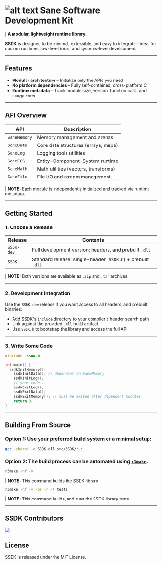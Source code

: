 # ![alt text](https://github.com/r3shape/swarm/raw/main/koncept/assets/r3-sticker.png) Sane Software Development Kit 
| **A modular, lightweight runtime library.**


**SSDK** is designed to be minimal, extensible, and easy to integrate—ideal for custom runtimes, low-level tools, and systems-level development.

---
## Features

- **Modular architecture** – Initialize only the APIs you need
- **No platform dependencies** – Fully self-contained, cross-platform C
- **Runtime metadata** – Track module size, version, function calls, and usage stats

---

## API Overview
| API     | Description                           |
|---------|---------------------------------------|
| `SaneMemory`  | Memory management and arenas          |
| `SaneData`    | Core data structures (arrays, maps)   |
| `SaneLog`     | Logging tools utilities               |
| `SaneECS`     | Entity-Component-System runtime       |
| `SaneMath`    | Math utilities (vectors, transforms)  |
| `SaneFile`    | File I/O and stream management        |

| <b>NOTE:</b> Each module is independently initialized and tracked via runtime metadata.

---

## Getting Started

### 1. Choose a Release

| Release       | Contents                                                                 |
|---------------|--------------------------------------------------------------------------|
| `SSDK-dev`   | Full development version: headers, and prebuilt `.dll`    |
| `SSDK`       | Standard release: single-header (`SSDK.h`) + prebuilt `.dll`            |

| <b>NOTE:</b> Both versions are available as `.zip` and `.tar` archives.

---

### 2. Development Integration

Use the `SSDK-dev` release if you want access to all headers, and prebuilt binaries:

- Add SSDK's `include` directory to your compiler's header search path
- Link against the provided `.dll` build artifact.
- Use `SSDK.h` to bootstrap the library and access the full API

---

### 3. Write Some Code
```c
#include "SSDK.h"

int main() {
  ssdkInitMemory();
    ssdkInitData(); // dependent on SaneMemory
    ssdkInitLog();
    // your code...
    ssdkExitLog();
    ssdkExitData();
    ssdkExitMemory(); // must be exited after dependent modules
    return 0;
}
```

---

## Building From Source

### Option 1: Use your preferred build system or a minimal setup:

```bash
gcc -shared -o SSDK.dll src/SSDK/*.c
```

### Option 2: The build process can be automated using [`r3make`](https://github.com/r3shape/r3make).

```bash
r3make -nf -v
```
| <b>NOTE:</b> This command builds the SSDK library

```bash
r3make -nf -v -be -r -t tests
```
| <b>NOTE:</b> This command builds, and runs the SSDK library tests

---

## SSDK Contributors

<a href="https://github.com/r3shape/SSDK/graphs/contributors">
  <img src="https://contrib.rocks/image?repo=r3shape/SSDK" />
</a>

## License

SSDK is released under the MIT License.
